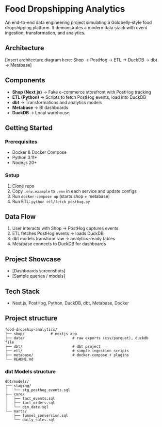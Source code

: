 
# Food Dropshipping Analytics

An end-to-end data engineering project simulating a Goldbelly-style food dropshipping platform. 
It demonstrates a modern data stack with event ingestion, transformation, and analytics.

## Architecture

[Insert architecture diagram here: Shop → PostHog → ETL → DuckDB → dbt → Metabase]

## Components
- **Shop (Next.js)** → Fake e-commerce storefront with PostHog tracking
- **ETL (Python)** → Scripts to fetch PostHog events, load into DuckDB
- **dbt** → Transformations and analytics models
- **Metabase** → BI dashboards
- **DuckDB** → Local warehouse

## Getting Started

### Prerequisites
- Docker & Docker Compose
- Python 3.11+
- Node.js 20+

### Setup
1. Clone repo
2. Copy `.env.example` to `.env` in each service and update configs
3. Run `docker-compose up` (starts shop + metabase)
4. Run ETL: `python etl/fetch_posthog.py`

## Data Flow
1. User interacts with Shop → PostHog captures events
2. ETL fetches PostHog events → loads DuckDB
3. dbt models transform raw → analytics-ready tables
4. Metabase connects to DuckDB for dashboards

## Project Showcase
- [Dashboards screenshots]
- [Sample queries / models]

## Tech Stack
- Next.js, PostHog, Python, DuckDB, dbt, Metabase, Docker


## Project structure

```
food-dropship-analytics/
├── shop/            # nextjs app
├── data/                      # raw exports (csv/parquet), duckdb file
├── dbt/                       # dbt project
├── etl/                       # simple ingestion scripts
├── metabase/                  # docker-compose + plugins
└── README.md
```

### dbt Models structure

```
dbt/models/
├── staging/
│   └── stg_posthog_events.sql
├── core/
│   ├── fact_events.sql
│   ├── fact_orders.sql
│   └── dim_date.sql
└── marts/
    ├── funnel_conversion.sql
    └── daily_sales.sql
```
